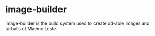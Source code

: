 image-builder
=============

image-builder is the build system used to create dd-able images and
tarballs of Maemo Leste.
